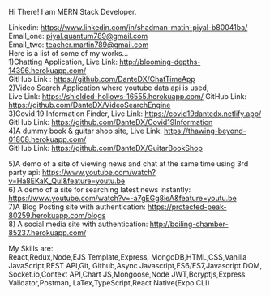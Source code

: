 Hi There! I am MERN Stack Developer.

Linkedin: https://www.linkedin.com/in/shadman-matin-piyal-b80041ba/ \
Email_one: piyal.quantum789@gmail.com \
Email_two: teacher.martin789@gmail.com \
Here is a list of some of my works... \
1)Chatting Application, 
Live Link: http://blooming-depths-14396.herokuapp.com/ \
GitHub Link : https://github.com/DanteDX/ChatTimeApp 
\
2)Video Search Application where youtube data api is used,\
Live Link: https://shielded-hollows-16555.herokuapp.com/ 
GitHub Link: https://github.com/DanteDX/VideoSearchEngine
\
3)Covid 19 Information Finder,
Live Link: https://covid19dantedx.netlify.app/ \
GitHub Link: https://github.com/DanteDX/Covid19Information
\
4)A dummy book & guitar shop site,
Live Link: https://thawing-beyond-01808.herokuapp.com/ \
GitHub Link: https://github.com/DanteDX/GuitarBookShop

5)A demo of a site of viewing news and chat at the same time using 3rd party api: https://www.youtube.com/watch?v=Ha8EKaK_QuI&feature=youtu.be \
6) A demo of a site for searching latest news instantly: https://www.youtube.com/watch?v=-a7gEGg8ieA&feature=youtu.be \
7)A Blog Posting site with authentication: https://protected-peak-80259.herokuapp.com/blogs \
8) A social media site with authentication: http://boiling-chamber-85237.herokuapp.com/ 

My Skills are:  \
React,Redux,Node,EJS Template,Express, MongoDB,HTML,CSS,Vanilla JavaScript,REST API,Git, Github,Async Javascript,ES6/ES7,Javascript DOM,
Socket.io,Context API,Chart JS,Mongoose,Node JWT,Bcryptjs,Express Validator,Postman, LaTex,TypeScript,React Native(Expo CLI)
